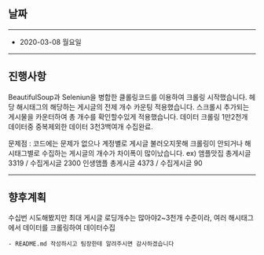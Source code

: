 ## 날짜
---
+ 2020-03-08 월요일

---
## 진행사항
BeautifulSoup과 Seleniun을 병합한 클롤링코드를 이용하여 크롤링 시작했습니다.
헤당 해시태그의 해당하는 게시글의 전제 개수 카운팅 적용했습니다.
스크롤시 추가되는 게시물을 카운터하여 총 개수를 확인할수있게 적용했습니다.
데이터 크롤링 1만2천개 데이터중 중복제외한 데이터 3천3백여개 수집완료.

문제점 : 코드에는 문제가 없으나 계정별로 게시글 불러오지못해 크롤링이 안되거나 해시태그별로 수집하는 게시글의 개수가 차이폭이 많이났습니다.
ex)
앰플맛집 총게시글 3319 / 수집게시글 2300
인생앰플 총게시글 4373 / 수집게시글 90


---
## 향후계획
수십번 시도해봤지만 최대 게시글 로딩개수는 많아야2~3천개 수준이라, 여러 해시태그에서 데이터를 크롤링하여 데이터수집

```
- README.md 작성하시고 팀장한테 알려주시면 감사하겠습니다

